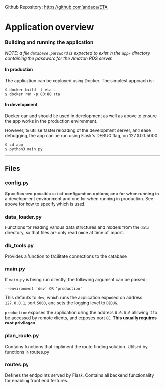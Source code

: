 Github Repository: https://github.com/andaca/ETA

# Application overview

### Building and running the application

*NOTE: a file `database.password` is expected to exist in the `app/` directory containing the password for the Amazon RDS server.*

#### In production
The application can be deployed using Docker.
The simplest approach is:

```
$ docker build -t eta .
$ docker run -p 80:80 eta
```

#### In development
Docker can and should be used in development as well as above to ensure the app works in the production environment. 

However, to utilise faster reloading of the development server, and ease debugging, the app can be run using Flask's DEBUG flag, on 127.0.0.1:5000

```
$ cd app
$ python3 main.py
```

---

## Files


### config.py

Specifies two possible set of configuration options; one for when running in a development environment and one for when running in production. See above for how to specify which is used.

### data_loader.py

Functions for reading various data structures and models from the `data` directory, so that files are only read once at time of import.

### db_tools.py

Provides a function to facilitate connections to the database

### main.py
If `main.py` is being run directly, the following argument can be passed:

```
--environment 'dev' OR 'production'
```

This defaults to `dev`, which runs the application exposed on address `127.0.0.1`, port `5000`, and sets the logging level to `DEBUG`.

`production` exposes the application using the address `0.0.0.0` allowing it to be accessed by remote clients, and exposes port `80`.
**This usually requires root privilages**


### plan_route.py
Contains functions that impliment the route finding solution. Utilsed by functions in routes.py


### routes.py
Defines the endpoints served by Flask.
Contains all backend functionality for enabling front end features. 



